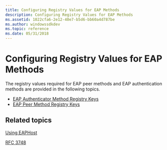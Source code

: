 ```yaml
---
title: Configuring Registry Values for EAP Methods
description: Configuring Registry Values for EAP Methods
ms.assetid: 1022cfa6-2e12-40e7-b5d6-bb60a4d787be
ms.author: windowssdkdev
ms.topic: reference
ms.date: 05/31/2018
---
```


# Configuring Registry Values for EAP Methods

The registry values required for EAP peer methods and EAP authentication methods are provided in the following topics.

-   [EAP Authenticator Method Registry Keys](eap-authenticator-method-registry-keys.md)
-   [EAP Peer Method Registry Keys](eap-peer-method-registry-keys.md)

## Related topics

<dl> <dt>

[Using EAPHost](using-eap-host.md)
</dt> <dt>

[RFC 3748](Http://go.microsoft.com/fwlink/p/?linkid=84016)
</dt> </dl>

 

 




